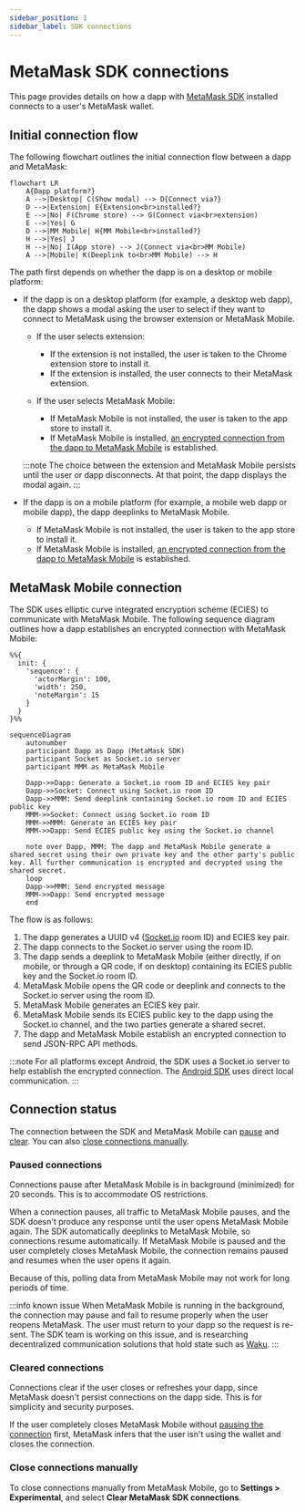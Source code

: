 ```yaml
---
sidebar_position: 1
sidebar_label: SDK connections
---
```


# MetaMask SDK connections

This page provides details on how a dapp with [MetaMask SDK](index.md) installed connects to a
user's MetaMask wallet.

## Initial connection flow

The following flowchart outlines the initial connection flow between a dapp and MetaMask:

```mermaid
flowchart LR
    A{Dapp platform?}
    A -->|Desktop| C(Show modal) --> D{Connect via?}
    D -->|Extension| E{Extension<br>installed?}
    E -->|No| F(Chrome store) --> G(Connect via<br>extension)
    E -->|Yes| G
    D -->|MM Mobile| H{MM Mobile<br>installed?}
    H -->|Yes| J
    H -->|No| I(App store) --> J(Connect via<br>MM Mobile)
    A -->|Mobile| K(Deeplink to<br>MM Mobile) --> H
```

The path first depends on whether the dapp is on a desktop or mobile platform:

- If the dapp is on a desktop platform (for example, a desktop web dapp), the dapp shows a modal
  asking the user to select if they want to connect to MetaMask using the browser extension or
  MetaMask Mobile.
  
  - If the user selects extension:
    - If the extension is not installed, the user is taken to the Chrome extension store to
    install it.
    - If the extension is installed, the user connects to their MetaMask extension.
 
  - If the user selects MetaMask Mobile:
    - If MetaMask Mobile is not installed, the user is taken to the app store to install it.
    - If MetaMask Mobile is installed, [an encrypted connection from the dapp to MetaMask
      Mobile](#metamask-mobile-connection) is established.
   
  :::note
  The choice between the extension and MetaMask Mobile persists until the user or dapp disconnects.
  At that point, the dapp displays the modal again.
  :::

- If the dapp is on a mobile platform (for example, a mobile web dapp or mobile dapp), the dapp
  deeplinks to MetaMask Mobile.

  - If MetaMask Mobile is not installed, the user is taken to the app store to install it.
  - If MetaMask Mobile is installed, [an encrypted connection from the dapp to MetaMask
    Mobile](#metamask-mobile-connection) is established.

## MetaMask Mobile connection

The SDK uses elliptic curve integrated encryption scheme (ECIES) to communicate with MetaMask Mobile.
The following sequence diagram outlines how a dapp establishes an encrypted connection with MetaMask Mobile:

```mermaid
%%{
  init: {
    'sequence': {
      'actorMargin': 100,
      'width': 250,
      'noteMargin': 15
    }
  }
}%%

sequenceDiagram
    autonumber
    participant Dapp as Dapp (MetaMask SDK)
    participant Socket as Socket.io server
    participant MMM as MetaMask Mobile

    Dapp->>Dapp: Generate a Socket.io room ID and ECIES key pair
    Dapp->>Socket: Connect using Socket.io room ID
    Dapp->>MMM: Send deeplink containing Socket.io room ID and ECIES public key
    MMM->>Socket: Connect using Socket.io room ID
    MMM->>MMM: Generate an ECIES key pair
    MMM->>Dapp: Send ECIES public key using the Socket.io channel

    note over Dapp, MMM: The dapp and MetaMask Mobile generate a shared secret using their own private key and the other party's public key. All further communication is encrypted and decrypted using the shared secret.
    loop
    Dapp->>MMM: Send encrypted message
    MMM->>Dapp: Send encrypted message
    end
```

The flow is as follows:

1. The dapp generates a UUID v4 ([Socket.io](https://socket.io/) room ID) and ECIES key pair.
2. The dapp connects to the Socket.io server using the room ID.
3. The dapp sends a deeplink to MetaMask Mobile (either directly, if on mobile, or through a QR
    code, if on desktop) containing its ECIES public key and the Socket.io room ID.
4. MetaMask Mobile opens the QR code or deeplink and connects to the Socket.io server using the room ID.
5. MetaMask Mobile generates an ECIES key pair.
6. MetaMask Mobile sends its ECIES public key to the dapp using the Socket.io channel, and the two
    parties generate a shared secret.
7. The dapp and MetaMask Mobile establish an encrypted connection to send JSON-RPC API methods.

:::note
For all platforms except Android, the SDK uses a Socket.io server to help establish the encrypted connection.
The [Android SDK](android.md) uses direct local communication.
:::

## Connection status

The connection between the SDK and MetaMask Mobile can [pause](#paused-connections) and
[clear](#cleared-connections).
You can also [close connections manually](#close-connections-manually).

### Paused connections

Connections pause after MetaMask Mobile is in background (minimized) for 20 seconds.
This is to accommodate OS restrictions.

When a connection pauses, all traffic to MetaMask Mobile pauses, and the SDK doesn't produce any
response until the user opens MetaMask Mobile again.
The SDK automatically deeplinks to MetaMask Mobile, so connections resume automatically.
If MetaMask Mobile is paused and the user completely closes MetaMask Mobile, the connection remains
paused and resumes when the user opens it again.

Because of this, polling data from MetaMask Mobile may not work for long periods of time.

:::info known issue
When MetaMask Mobile is running in the background, the connection may pause and fail to resume properly when the user reopens MetaMask.
The user must return to your dapp so the request is re-sent.
The SDK team is working on this issue, and is researching decentralized communication solutions that
hold state such as [Waku](https://waku.org/).
:::

### Cleared connections

Connections clear if the user closes or refreshes your dapp, since MetaMask doesn't persist
connections on the dapp side.
This is for simplicity and security purposes.

If the user completely closes MetaMask Mobile without [pausing the connection](#paused-connections)
first, MetaMask infers that the user isn't using the wallet and closes the connection.

### Close connections manually

To close connections manually from MetaMask Mobile, go to **Settings > Experimental**, and select
**Clear MetaMask SDK connections**.
